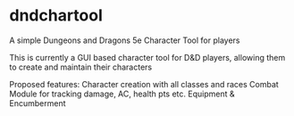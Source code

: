 # dndchartool
A simple Dungeons and Dragons 5e Character Tool for players

This is currently a GUI based character tool for D&D players, allowing them to create and maintain their characters

Proposed features:
Character creation with all classes and races
Combat Module for tracking damage, AC, health pts etc.
Equipment & Encumberment

